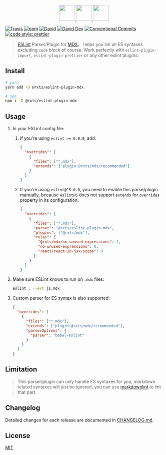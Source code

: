 <p align="center">
  <a href="https://eslint.org">
    <img src="https://eslint.org/assets/img/logo.svg" height="50">
  </a>
  <a href="#readme">
    <img src="https://rx-ts.github.io/assets/heart.svg" height="50">
  </a>
  <a href="https://github.com/mdx-js/mdx">
    <img src="https://mdx-logo.now.sh"  height="50">
  </a>
</p>

[![Travis](https://img.shields.io/travis/com/rx-ts/eslint-plugin-mdx.svg)](https://travis-ci.com/rx-ts/eslint-plugin-mdx)
[![npm](https://img.shields.io/npm/v/@rxts/eslint-plugin-mdx.svg)](https://npmjs.org/@rxts/eslint-plugin-mdx)
[![David](https://img.shields.io/david/rx-ts/eslint-plugin-mdx.svg)](https://david-dm.org/rx-ts/eslint-plugin-mdx)
[![David Dev](https://img.shields.io/david/dev/rx-ts/eslint-plugin-mdx.svg)](https://david-dm.org/rx-ts/eslint-plugin-mdx?type=dev)
[![Conventional Commits](https://img.shields.io/badge/Conventional%20Commits-1.0.0-yellow.svg)](https://conventionalcommits.org)
[![code style: prettier](https://img.shields.io/badge/code_style-prettier-ff69b4.svg)](https://github.com/prettier/prettier)

> [ESLint](https://eslint.org/) Parser/Plugin for [MDX](https://github.com/mdx-js/mdx)， helps you lint all ES syntaxes excluding `code` block of course.
> Work perfectly with `eslint-plugin-import`, `eslint-plugin-prettier` or any other eslint plugins.

## Install

```sh
# yarn
yarn add -D @rxts/eslint-plugin-mdx

# npm
npm i -D @rxts/eslint-plugin-mdx
```

## Usage

1. In your ESLint config file:

   1. If you're using `eslint >= 6.0.0`, add:

      ```json
      {
        "overrides": [
          {
            "files": ["*.mdx"],
            "extends": ["plugin:@rxts/mdx/recommended"]
          }
        ]
      }
      ```

   2. If you're using `eslint@^5.0.0`, you need to enable this parse/plugin manually, because `eslint@5` does not support `extends` for `overrides` property in its configuration:

      ```json
      {
        "overrides": [
          {
            "files": ["*.mdx"],
            "parser": "@rxts/eslint-plugin-mdx",
            "plugins": ["@rxts/mdx"],
            "rules": {
              "@rxts/mdx/no-unused-expressions": 2,
              "no-unused-expressions": 0,
              "react/react-in-jsx-scope": 0
            }
          }
        ]
      }
      ```

2. Make sure ESLint knows to run on `.mdx` files:

   ```sh
   eslint . --ext js,mdx
   ```

3. Custom parser for ES syntax is also supported:

   ```json
   {
     "overrides": [
       {
         "files": ["*.mdx"],
         "extends": ["plugin:@rxts/mdx/recommended"],
         "parserOptions": {
           "parser": "babel-eslint"
         }
       }
     ]
   }
   ```

## Limitation

> This parser/plugin can only handle ES syntaxes for you, markdown related syntaxes will just be ignored, you can use [markdownlint](https://github.com/markdownlint/markdownlint) to lint that part.

## Changelog

Detailed changes for each release are documented in [CHANGELOG.md](./CHANGELOG.md).

## License

[MIT](http://opensource.org/licenses/MIT)
